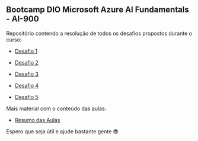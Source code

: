 ## Bootcamp DIO Microsoft Azure AI Fundamentals - AI-900

Repositório contendo a resolução de todos os desafios propostos durante o curso:

- [Desafio 1](https://github.com/lzandrade/DIO-AI900-Bootcamp/tree/main/AI900-Desafio-1)

- [Desafio 2](https://github.com/lzandrade/DIO-AI900-Bootcamp/tree/main/AI900-Desafio-2)

- [Desafio 3](https://github.com/lzandrade/DIO-AI900-Bootcamp/tree/main/AI900-Desafio-3)

- [Desafio 4](https://github.com/lzandrade/DIO-AI900-Bootcamp/tree/main/AI900-Desafio-4)

- [Desafio 5](https://github.com/lzandrade/DIO-AI900-Bootcamp/tree/main/AI900-Desafio-5)

Mais material com o conteúdo das aulas:

- [Resumo das Aulas](https://github.com/lzandrade/DIO-AI900-Bootcamp/blob/main/Curso%20DIO%20Inteligencia%20Artificial%20-%20IA900.pdf)

Espero que seja útil e ajude bastante gente 😎

